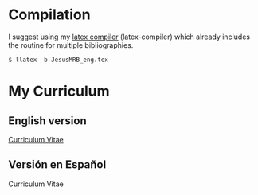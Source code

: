 # Compilation #

I suggest using
my [latex compiler](https://github.com/altjerue/latex-compiler)
(latex-compiler) which already includes the routine for multiple
bibliographies.

``` shell
$ llatex -b JesusMRB_eng.tex
```

# My Curriculum #

English version
---------------

[Curriculum Vitae](https://github.com/altjerue/jmrb_cv/blob/master/JesusMRB_eng.pdf)

Versión en Español
------------------

Curriculum Vitae

